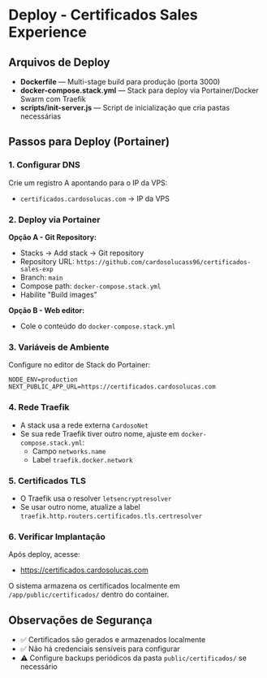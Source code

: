 # Deploy - Certificados Sales Experience

## Arquivos de Deploy

- **Dockerfile** — Multi-stage build para produção (porta 3000)
- **docker-compose.stack.yml** — Stack para deploy via Portainer/Docker Swarm com Traefik
- **scripts/init-server.js** — Script de inicialização que cria pastas necessárias

## Passos para Deploy (Portainer)

### 1. Configurar DNS
Crie um registro A apontando para o IP da VPS:
- `certificados.cardosolucas.com` → IP da VPS

### 2. Deploy via Portainer
**Opção A - Git Repository:**
- Stacks → Add stack → Git repository
- Repository URL: `https://github.com/cardosolucass96/certificados-sales-exp`
- Branch: `main`
- Compose path: `docker-compose.stack.yml`
- Habilite "Build images"

**Opção B - Web editor:**
- Cole o conteúdo do `docker-compose.stack.yml`

### 3. Variáveis de Ambiente
Configure no editor de Stack do Portainer:

```env
NODE_ENV=production
NEXT_PUBLIC_APP_URL=https://certificados.cardosolucas.com
```

### 4. Rede Traefik
- A stack usa a rede externa `CardosoNet`
- Se sua rede Traefik tiver outro nome, ajuste em `docker-compose.stack.yml`:
  - Campo `networks.name`
  - Label `traefik.docker.network`

### 5. Certificados TLS
- O Traefik usa o resolver `letsencryptresolver`
- Se usar outro nome, atualize a label `traefik.http.routers.certificados.tls.certresolver`

### 6. Verificar Implantação
Após deploy, acesse:
- https://certificados.cardosolucas.com

O sistema armazena os certificados localmente em `/app/public/certificados/` dentro do container.

## Observações de Segurança

- ✅ Certificados são gerados e armazenados localmente
- ✅ Não há credenciais sensíveis para configurar
- ⚠️ Configure backups periódicos da pasta `public/certificados/` se necessário
